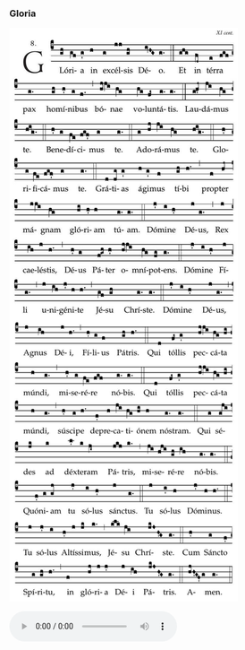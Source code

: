 ### Gloria

![](images/mass-iii-gloria.jpg)

<audio src="http://www.ccwatershed.org/audio/djc_03_gloria_mp3/download/" controls="controls"></audio>
